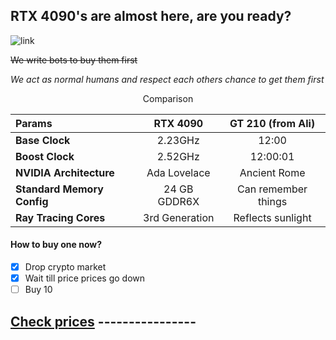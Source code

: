 
## RTX 4090's are almost here, are you ready?
![link](https://www.nvidia.com/content/dam/en-zz/Solutions/geforce/ada/rtx-4090/geforce-ada-4090-web-og-1200x630.jpg)

~~We write bots to buy them first~~

_We act as normal humans and respect each others chance to get them first_

<div align="center">Comparison</div>

|    **Params**   | **RTX 4090** |  **GT 210 (from Ali)**   |
| :---        |    :----:   |          :----: |
| **Base Clock**      | 2.23GHz     | 12:00   |
| **Boost Clock** | 2.52GHz | 12:00:01 |
| **NVIDIA Architecture** | Ada Lovelace | Ancient Rome |
| **Standard Memory Config** | 24 GB GDDR6X | Can remember things |
| **Ray Tracing Cores** | 3rd Generation | Reflects sunlight |





#### How to buy one now?
- [x]  Drop crypto market
- [x]  Wait till price prices go down
- [ ]  Buy 10

## [Check prices](./prices) ----------------

